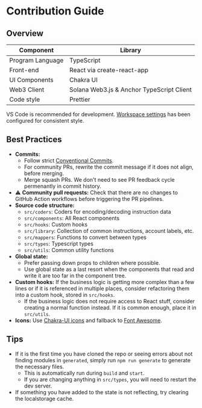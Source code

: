 Contribution Guide
===

Overview
---

| Component | Library
|--|--
| Program Language | TypeScript
| Front-end | React via create-react-app
| UI Components | Chakra UI
| Web3 Client | Solana Web3.js & Anchor TypeScript Client
| Code style | Prettier

VS Code is recommended for development. [Workspace settings](.vscode/settings.json) has been configured for consistent style.

Best Practices
--- 

* **Commits:** 
     * Follow strict [Conventional Commits](https://www.conventionalcommits.org/).
     * For community PRs, rewrite the commit message if it does not align, before merging.
     * Merge squash PRs. We don't need to see PR feedback cycle permenantly in commit history.
* ⚠️ **Community pull requests:** Check that there are no changes to GitHub Action workflows before triggering the PR pipelines.
* **Source code structure:**
     * `src/coders`: Coders for encoding/decoding instruction data
     * `src/components`: All React components
     * `src/hooks`: Custom hooks
     * `src/library`: Collection of common instructions, account labels, etc.
     * `src/mappers`: Functions to convert between types
     * `src/types`: Typescript types
     * `src/utils`: Common utility functions
* **Global state:** 
     * Prefer passing down props to children where possible.
     * Use global state as a last resort when the components that read and write it are too far in the component tree.
* **Custom hooks:** If the business logic is getting more complex than a few lines or if it is referenced in multiple places, consider refactoring them into a custom hook, stored in `src/hooks`.
     * If the business logic does not require access to React stuff, consider creating a normal function instead. If it is common enough, place it in `src/utils`.
* **Icons:** Use [Chakra-UI icons](https://chakra-ui.com/docs/components/icon) and fallback to [Font Awesome](https://react-icons.github.io/react-icons/icons?name=fa).

Tips
---

* If it is the first time you have cloned the repo or seeing errors about not finding modules in `generated`, simply run `npm run generate` to generate the necessary files.
    * This is automatically run during `build` and `start`.
    * If you are changing anything in `src/types`, you will need to restart the dev server.    
* If something you have added to the state is not reflecting, try clearing the localstorage cache.
